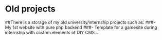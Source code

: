 # Old projects
##There is a storage of my old university/internship projects such as:
###- My 1st website with pure php backend
###- Template for a gamesite during internship with custom elements of DIY CMS...
